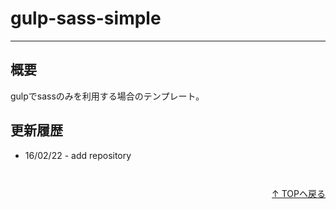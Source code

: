 # gulp-sass-simple
---

## 概要

gulpでsassのみを利用する場合のテンプレート。


## 更新履歴

- 16/02/22 - add repository


<p style="margin-top: 3em;text-align: right;"><a href="#">↑ TOPヘ戻る</a></p>

